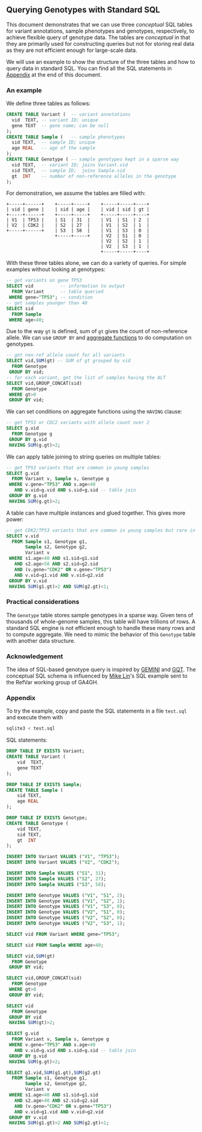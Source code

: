 ## Querying Genotypes with Standard SQL

This document demonstrates that we can use three *conceptual* SQL tables for
variant annotations, sample phenotypes and genotypes, respectively, to achieve
flexible query of genotype data. The tables are *conceptual* in that they are
primarily used for constructing queries but not for storing real data as they
are not efficient enough for large-scale data.

We will use an example to show the structure of the three tables and how to
query data in standard SQL. You can find all the SQL statements in
[Appendix](#appendix) at the end of this document.

### An example

We define three tables as follows:
```sql
CREATE TABLE Variant (  -- variant annotations
  vid  TEXT, -- variant ID; unique
  gene TEXT  -- gene name; can be null
);
CREATE TABLE Sample (   -- sample phenotypes
  sid TEXT,  -- sample ID; unique
  age REAL   -- age of the sample
);
CREATE TABLE Genotype ( -- sample genotypes kept in a sparse way
  vid TEXT,  -- variant ID; joins Variant.vid
  sid TEXT,  -- sample ID;  joins Sample.sid
  gt  INT    -- number of non-reference alleles in the genotype
);

```
For demonstration, we assume the tables are filled with:
```
+-----+------+    +-----+-----+    +-----+-----+----+
| vid | gene |    | sid | age |    | vid | sid | gt |
+-----+------+    +-----+-----+    +-----+-----+----+
| V1  | TP53 |    | S1  | 31  |    | V1  | S1  | 2  |
| V2  | CDK2 |    | S2  | 27  |    | V1  | S2  | 1  |
+-----+------+    | S3  | 58  |    | V1  | S3  | 0  |
                  +-----+-----+    | V2  | S1  | 0  |
                                   | V2  | S2  | 1  |
                                   | V2  | S3  | 1  |
                                   +-----+-----+----+
```
With these three tables alone, we can do a variety of queries. For simple
examples without looking at genotypes:
```sql
-- get variants on gene TP53
SELECT vid          -- information to output
  FROM Variant      -- table queried
 WHERE gene="TP53"; -- condition
-- get samples younger than 40
SELECT sid
  FROM Sample
 WHERE age<40;
```
Due to the way `gt` is defined, sum of `gt` gives the count of non-reference allele.
We can use `GROUP BY` and [aggregate functions][aggfunc] to do computation on
genotypes.
```sql
-- get non-ref allele count for all variants
SELECT vid,SUM(gt) -- SUM of gt grouped by vid
  FROM Genotype
 GROUP BY vid;
-- for each variant, get the list of samples having the ALT
SELECT vid,GROUP_CONCAT(sid)
  FROM Genotype
 WHERE gt>0
 GROUP BY vid;
```
We can set conditions on aggregate functions using the `HAVING` clause:
```sql
-- get TP53 or CDC2 variants with allele count over 2
SELECT g.vid
  FROM Genotype g
 GROUP BY g.vid
 HAVING SUM(g.gt)>2;
```
We can apply table joining to string queries on multiple tables:
```sql
-- get TP53 variants that are common in young samples
SELECT g.vid
  FROM Variant v, Sample s, Genotype g
 WHERE v.gene="TP53" AND s.age<40
   AND v.vid=g.vid AND s.sid=g.sid -- table join
 GROUP BY g.vid
 HAVING SUM(g.gt)>2;
```
A table can have multiple instances and glued together. This gives more power:
```sql
-- get CDK2/TP53 variants that are common in young samples but rare in old
SELECT v.vid
  FROM Sample s1, Genotype g1,
       Sample s2, Genotype g2,
       Variant v
 WHERE s1.age<40 AND s1.sid=g1.sid
   AND s2.age>50 AND s2.sid=g2.sid
   AND (v.gene="CDK2" OR v.gene="TP53")
   AND v.vid=g1.vid AND v.vid=g2.vid
 GROUP BY v.vid
 HAVING SUM(g1.gt)>2 AND SUM(g2.gt)<1;
```

### Practical considerations

The `Genotype` table stores sample genotypes in a sparse way. Given tens of
thousands of whole-genome samples, this table will have trillions of rows.
A standard SQL engine is not efficient enough to handle these many rows and
to compute aggregate. We need to mimic the behavior of this `Genotype` table
with another data structure.

### Acknowledgement

The idea of SQL-based genotype query is inspired by [GEMINI][gemini] and
[GQT][gqt]. The conceptual SQL schema is influenced by [Mike Lin][mlin]'s SQL
example sent to the RefVar working group of GA4GH.

### <a name="appendix"></a>Appendix

To try the example, copy and paste the SQL statements in a file `test.sql` and execute them with
```sh
sqlite3 < test.sql
```
SQL statements:
```sql
DROP TABLE IF EXISTS Variant;
CREATE TABLE Variant (
	vid  TEXT,
	gene TEXT
);

DROP TABLE IF EXISTS Sample;
CREATE TABLE Sample (
	sid TEXT,
	age REAL
);

DROP TABLE IF EXISTS Genotype;
CREATE TABLE Genotype (
	vid TEXT,
	sid TEXT,
	gt  INT
);

INSERT INTO Variant VALUES ("V1", "TP53");
INSERT INTO Variant VALUES ("V2", "CDK2");

INSERT INTO Sample VALUES ("S1", 31);
INSERT INTO Sample VALUES ("S2", 27);
INSERT INTO Sample VALUES ("S3", 58);

INSERT INTO Genotype VALUES ("V1", "S1", 2);
INSERT INTO Genotype VALUES ("V1", "S2", 1);
INSERT INTO Genotype VALUES ("V1", "S3", 0);
INSERT INTO Genotype VALUES ("V2", "S1", 0);
INSERT INTO Genotype VALUES ("V2", "S2", 0);
INSERT INTO Genotype VALUES ("V2", "S3", 1);

SELECT vid FROM Variant WHERE gene="TP53";

SELECT sid FROM Sample WHERE age<40;

SELECT vid,SUM(gt)
  FROM Genotype
 GROUP BY vid;

SELECT vid,GROUP_CONCAT(sid)
  FROM Genotype
 WHERE gt>0
 GROUP BY vid;

SELECT vid
  FROM Genotype
 GROUP BY vid
 HAVING SUM(gt)>2;

SELECT g.vid
  FROM Variant v, Sample s, Genotype g
 WHERE v.gene="TP53" AND s.age<40
   AND v.vid=g.vid AND s.sid=g.sid -- table join
 GROUP BY g.vid
 HAVING SUM(g.gt)>2;

SELECT g1.vid,SUM(g1.gt),SUM(g2.gt)
  FROM Sample s1, Genotype g1,
       Sample s2, Genotype g2,
       Variant v
 WHERE s1.age<40 AND s1.sid=g1.sid
   AND s2.age>40 AND s2.sid=g2.sid
   AND (v.gene="CDK2" OR v.gene="TP53")
   AND v.vid=g1.vid AND v.vid=g2.vid
 GROUP BY v.vid
 HAVING SUM(g1.gt)>2 AND SUM(g2.gt)<1;

```

[gemini]: http://gemini.readthedocs.org/en/latest/
[gqt]: https://github.com/ryanlayer/gqt
[aggfunc]: https://en.wikipedia.org/wiki/Aggregate_function
[mlin]: http://www.mlin.net
